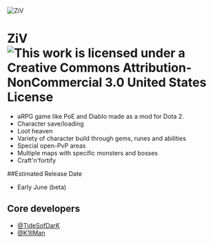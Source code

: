 ![ZiV](http://puu.sh/oAW5K/bc0f8bd2b4.jpg)
# ZiV ![This work is licensed under a Creative Commons Attribution-NonCommercial 3.0 United States License](https://i.creativecommons.org/l/by-nc/3.0/us/88x31.png)
 - aRPG game like PoE and Diablo made as a mod for Dota 2.
 - Character save/loading
 - Loot heaven
 - Variety of character build through gems, runes and abilities
 - Special open-PvP areas
 - Multiple maps with specific monsters and bosses
 - Craft'n'fortify

##Estimated Release Date 
 - Early June (beta)

## Core developers
 - [@TideSofDarK](https://github.com/TideSofDarK)
 - [@K1llMan](https://github.com/K1llMan)
